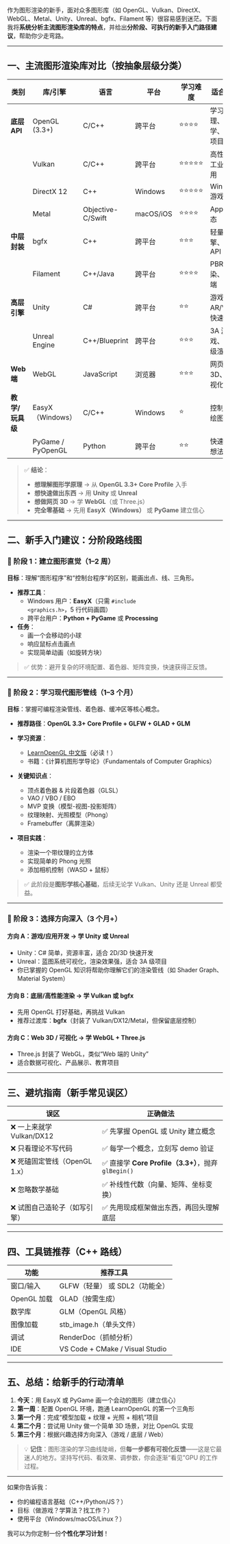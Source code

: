 作为图形渲染的新手，面对众多图形库（如 OpenGL、Vulkan、DirectX、WebGL、Metal、Unity、Unreal、bgfx、Filament 等）很容易感到迷茫。下面我将**系统分析主流图形渲染库的特点**，并给出**分阶段、可执行的新手入门路径建议**，帮助你少走弯路。

---

## 一、主流图形渲染库对比（按抽象层级分类）

| 类别 | 库/引擎 | 语言 | 平台 | 学习难度 | 适合场景 | 新手友好度 |
|------|--------|------|------|----------|----------|------------|
| **底层 API** | OpenGL (3.3+) | C/C++ | 跨平台 | ⭐⭐⭐⭐ | 学习原理、教学、小型项目 | ⭐⭐⭐（有成熟教程） |
|  | Vulkan | C/C++ | 跨平台 | ⭐⭐⭐⭐⭐ | 高性能、工业级应用 | ⭐（极不友好） |
|  | DirectX 12 | C++ | Windows | ⭐⭐⭐⭐⭐ | Windows 游戏 | ⭐ |
|  | Metal | Objective-C/Swift | macOS/iOS | ⭐⭐⭐⭐ | Apple 生态 | ⭐⭐ |
| **中层封装** | bgfx | C++ | 跨平台 | ⭐⭐⭐ | 轻量引擎、跨 API | ⭐⭐⭐ |
|  | Filament | C++/Java | 跨平台 | ⭐⭐⭐⭐ | PBR 渲染、移动端 | ⭐⭐ |
| **高层引擎** | Unity | C# | 跨平台 | ⭐⭐ | 游戏、AR/VR、快速原型 | ⭐⭐⭐⭐⭐ |
|  | Unreal Engine | C++/Blueprint | 跨平台 | ⭐⭐⭐ | 3A 游戏、影视级渲染 | ⭐⭐⭐⭐ |
| **Web 端** | WebGL | JavaScript | 浏览器 | ⭐⭐⭐ | 网页 3D、可视化 | ⭐⭐⭐ |
| **教学/玩具级** | EasyX（Windows） | C/C++ | Windows | ⭐ | 控制台外绘图入门 | ⭐⭐⭐⭐⭐ |
|  | PyGame / PyOpenGL | Python | 跨平台 | ⭐⭐ | 快速验证想法 | ⭐⭐⭐ |

> ✅ **结论**：  
> - **想理解图形学原理** → 从 **OpenGL 3.3+ Core Profile** 入手  
> - **想快速做出东西** → 用 **Unity** 或 **Unreal**  
> - **想做网页 3D** → 学 **WebGL**（或 Three.js）  
> - **完全零基础** → 先用 **EasyX（Windows）** 或 **PyGame** 建立信心

---

## 二、新手入门建议：分阶段路线图

### 🌱 阶段 1：建立图形直觉（1–2 周）
**目标**：理解“图形程序”和“控制台程序”的区别，能画出点、线、三角形。

- **推荐工具**：
  - Windows 用户：**EasyX**（只需 `#include <graphics.h>`，5 行代码画圆）
  - 跨平台用户：**Python + PyGame** 或 **Processing**
- **任务**：
  - 画一个会移动的小球
  - 响应鼠标点击画点
  - 实现简单动画（如旋转方块）

> ✅ 优势：避开复杂的环境配置、着色器、矩阵变换，快速获得正反馈。

---

### 🌿 阶段 2：学习现代图形管线（1–3 个月）
**目标**：掌握可编程渲染管线、着色器、缓冲区等核心概念。

- **推荐路径**：**OpenGL 3.3+ Core Profile + GLFW + GLAD + GLM**
- **学习资源**：
  - [LearnOpenGL 中文版](https://learnopengl-cn.github.io/)（必读！）
  - 书籍：《计算机图形学导论》（Fundamentals of Computer Graphics）
- **关键知识点**：
  - 顶点着色器 & 片段着色器（GLSL）
  - VAO / VBO / EBO
  - MVP 变换（模型-视图-投影矩阵）
  - 纹理映射、光照模型（Phong）
  - Framebuffer（离屏渲染）

- **项目实践**：
  - 渲染一个带纹理的立方体
  - 实现简单的 Phong 光照
  - 添加相机控制（WASD + 鼠标）

> ✅ 此阶段是**图形学核心基础**，后续无论学 Vulkan、Unity 还是 Unreal 都受益。

---

### 🌳 阶段 3：选择方向深入（3 个月+）

#### 方向 A：游戏/应用开发 → 学 **Unity** 或 **Unreal**
- Unity：C# 简单，资源丰富，适合 2D/3D 快速开发
- Unreal：蓝图系统可视化，渲染效果强，适合 3A 级项目
- 你已掌握的 OpenGL 知识将帮助你理解它们的渲染管线（如 Shader Graph、Material System）

#### 方向 B：底层/高性能渲染 → 学 **Vulkan** 或 **bgfx**
- 先用 OpenGL 打好基础，再挑战 Vulkan
- 推荐过渡库：**bgfx**（封装了 Vulkan/DX12/Metal，但保留底层控制）

#### 方向 C：Web 3D / 可视化 → 学 **WebGL + Three.js**
- Three.js 封装了 WebGL，类似“Web 端的 Unity”
- 适合数据可视化、产品展示、教育项目

---

## 三、避坑指南（新手常见误区）

| 误区 | 正确做法 |
|------|--------|
| ❌ 一上来就学 Vulkan/DX12 | ✅ 先掌握 OpenGL 或 Unity 建立概念 |
| ❌ 只看理论不写代码 | ✅ 每学一个概念，立刻写 demo 验证 |
| ❌ 死磕固定管线（OpenGL 1.x） | ✅ 直接学 **Core Profile（3.3+）**，抛弃 `glBegin()` |
| ❌ 忽略数学基础 | ✅ 补线性代数（向量、矩阵、坐标变换） |
| ❌ 试图自己造轮子（如写引擎） | ✅ 先用现成框架做出东西，再回头理解底层 |

---

## 四、工具链推荐（C++ 路线）

| 功能 | 推荐工具 |
|------|--------|
| 窗口/输入 | GLFW（轻量） 或 SDL2（功能全） |
| OpenGL 加载 | GLAD（按需生成） |
| 数学库 | GLM（OpenGL 风格） |
| 图像加载 | stb_image.h（单头文件） |
| 调试 | RenderDoc（抓帧分析） |
| IDE | VS Code + CMake / Visual Studio |

---

## 五、总结：给新手的行动清单

1. **今天**：用 EasyX 或 PyGame 画一个会动的图形（建立信心）
2. **第一周**：配置 OpenGL 环境，跑通 LearnOpenGL 的第一个三角形
3. **第一个月**：完成“模型加载 + 纹理 + 光照 + 相机”项目
4. **第二个月**：尝试用 Unity 做一个简单 3D 场景，对比 OpenGL 实现
5. **第三个月**：根据兴趣选择方向深入（游戏 / 底层 / Web）

> 💡 **记住**：图形渲染的学习曲线陡峭，但**每一步都有可视化反馈**——这是它最迷人的地方。坚持写代码、看效果、调参数，你会逐渐“看见”GPU 的工作过程。

---

如果你告诉我：
- 你的编程语言基础（C++/Python/JS？）
- 目标（做游戏？学算法？找工作？）
- 使用平台（Windows/macOS/Linux？）

我可以为你定制一份**个性化学习计划**！